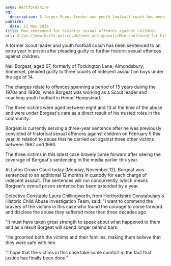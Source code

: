 ```yaml
area: Hertfordshire
og:
  description: A former Scout leader and youth football coach has been sentenced to an extra year in prison after pleading guilty to further historic sexual offences against children.
publish:
  date: 12 Nov 2018
title: Man sentenced for historic sexual offences against children
url: https://www.herts.police.uk/news-and-appeals/Man-sentenced-for-historic-sexual-offences-against-children-Hemel-Hempstead-2047
```

A former Scout leader and youth football coach has been sentenced to an extra year in prison after pleading guilty to further historic sexual offences against children.

Neil Borgeat, aged 67, formerly of Tockington Lane, Almondsbury, Somerset, pleaded guilty to three counts of indecent assault on boys under the age of 14.

The charges relate to offences spanning a period of 15 years during the 1970s and 1980s, when Borgeat was working as a Scout leader and coaching youth football in Hemel Hempstead.

The three victims were aged between eight and 13 at the time of the abuse and were under Borgeat's care as a direct result of his trusted roles in the community.

Borgeat is currently serving a three-year sentence after he was previously convicted of historical sexual offences against children on February 5 this year, in relation to abuse that he carried out against three other victims between 1982 and 1990.

The three victims in this latest case bravely came forward after seeing the coverage of Borgeat's sentencing in the media earlier this year.

At Luton Crown Court today (Monday, November 12), Borgeat was sentenced to an additional 12 months in custody for each charge of indecent assault. The sentences will run concurrently, which means Borgeat's overall prison sentence has been extended by a year.

Detective Constable Laura Chillingworth, from Hertfordshire Constabulary's Historic Child Abuse Investigation Team, said: "I want to commend the bravery of the victims in this case who found the courage to come forward and disclose the abuse they suffered more than three decades ago.

"It must have taken great strength to speak about what happened to them and as a result Borgeat will spend longer behind bars.

"He groomed both the victims and their families, making them believe that they were safe with him.

"I hope that the victims in this case take some comfort in the fact that justice has finally been done."
